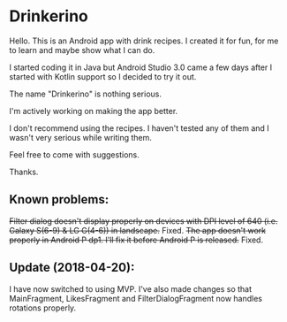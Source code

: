 # Drinkerino

Hello. This is an Android app with drink recipes. I created it for fun, for me to learn and maybe show what I can do.

I started coding it in Java but Android Studio 3.0 came a few days after I started with Kotlin support so I decided to try it out.

The name "Drinkerino" is nothing serious.

I'm actively working on making the app better.

I don't recommend using the recipes. I haven't tested any of them and I wasn't very serious while writing them.

Feel free to come with suggestions.

Thanks.

## Known problems:  
~~Filter dialog doesn't display properly on devices with DPI level of 640 (i.e. Galaxy S(6-9) & LG G(4-6)) in landscape.~~ Fixed.
~~The app doesn't work properly in Android P dp1. I'll fix it before Android P is released.~~ Fixed.

## Update (2018-04-20):  
I have now switched to using MVP. I've also made changes so that MainFragment, LikesFragment and FilterDialogFragment now handles rotations properly.


